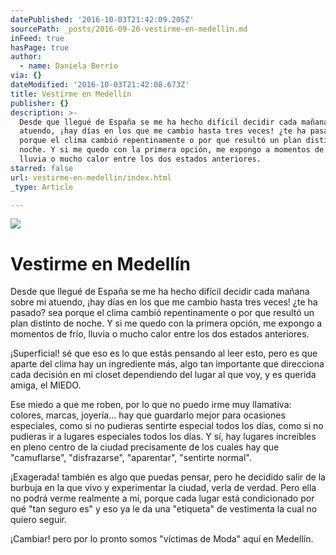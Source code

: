 ```yaml
---
datePublished: '2016-10-03T21:42:09.205Z'
sourcePath: _posts/2016-09-26-vestirme-en-medellin.md
inFeed: true
hasPage: true
author:
  - name: Daniela Berrío
via: {}
dateModified: '2016-10-03T21:42:08.673Z'
title: Vestirme en Medellín
publisher: {}
description: >-
  Desde que llegué de España se me ha hecho difícil decidir cada mañana sobre mi
  atuendo, ¡hay días en los que me cambio hasta tres veces! ¿te ha pasado? sea
  porque el clima cambió repentinamente o por que resultó un plan distinto de
  noche. Y si me quedo con la primera opción, me expongo a momentos de frío,
  lluvia o mucho calor entre los dos estados anteriores.
starred: false
url: vestirme-en-medellin/index.html
_type: Article

---
```

![](https://imgflo.herokuapp.com/graph/2b2431f8e7ba7b0/527ac1d31adab38ea8a14972462d8914/croprotate.jpg?cropheight=3264&cropwidth=2448&degrees=-90&input=https%3A%2F%2Fthe-grid-user-content.s3-us-west-2.amazonaws.com%2F6bd2dbf2-b978-4142-ae7c-01ec7dec00b3.jpg&x=0&y=0)

# Vestirme en Medellín

Desde que llegué de España se me ha hecho difícil decidir cada mañana sobre mi atuendo, ¡hay días en los que me cambio hasta tres veces! ¿te ha pasado? sea porque el clima cambió repentinamente o por que resultó un plan distinto de noche. Y si me quedo con la primera opción, me expongo a momentos de frío, lluvia o mucho calor entre los dos estados anteriores.

¡Superficial! sé que eso es lo que estás pensando al leer esto, pero es que aparte del clima hay un ingrediente más, algo tan importante que direcciona cada decisión en mi closet dependiendo del lugar al que voy, y es querida amiga, el MIEDO.

Ese miedo a que me roben, por lo que no puedo irme muy llamativa: colores, marcas, joyería... hay que guardarlo mejor para ocasiones especiales, como si no pudieras sentirte especial todos los días, como si no pudieras ir a lugares especiales todos los días. Y sí, hay lugares increíbles en pleno centro de la ciudad precisamente de los cuales hay que "camuflarse", "disfrazarse", "aparentar", "sentirte normal".

¡Exagerada! también es algo que puedas pensar, pero he decidido salir de la burbuja en la que vivo y experimentar la ciudad, verla de verdad. Pero ella no podrá verme realmente a mí, porque cada lugar está condicionado por qué "tan seguro es" y eso ya le da una "etiqueta" de vestimenta la cual no quiero seguir.

¡Cambiar! pero por lo pronto somos "víctimas de Moda" aquí en Medellín.